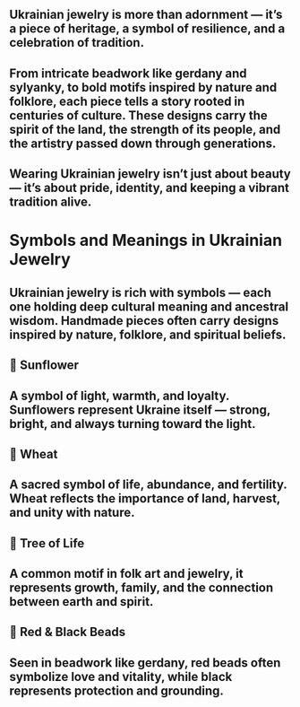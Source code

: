 ## Ukrainian jewelry is more than adornment — it’s a piece of heritage, a symbol of resilience, and a celebration of tradition.

## From intricate beadwork like gerdany and sylyanky, to bold motifs inspired by nature and folklore, each piece tells a story rooted in centuries of culture. These designs carry the spirit of the land, the strength of its people, and the artistry passed down through generations.


## Wearing Ukrainian jewelry isn’t just about beauty — it’s about pride, identity, and keeping a vibrant tradition alive.

# Symbols and Meanings in Ukrainian Jewelry

## Ukrainian jewelry is rich with symbols — each one holding deep cultural meaning and ancestral wisdom. Handmade pieces often carry designs inspired by nature, folklore, and spiritual beliefs.

## 🌻 Sunflower
## A symbol of light, warmth, and loyalty. Sunflowers represent Ukraine itself — strong, bright, and always turning toward the light.

## 🌾 Wheat
## A sacred symbol of life, abundance, and fertility. Wheat reflects the importance of land, harvest, and unity with nature.

## 🌿 Tree of Life
## A common motif in folk art and jewelry, it represents growth, family, and the connection between earth and spirit.

## 🧵 Red & Black Beads
## Seen in beadwork like gerdany, red beads often symbolize love and vitality, while black represents protection and grounding.



